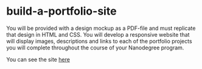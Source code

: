 # build-a-portfolio-site
You will be provided with a design mockup as a PDF-file and must replicate that design in HTML and CSS. You will develop a responsive website that will display images, descriptions and links to each of the portfolio projects you will complete throughout the course of your Nanodegree program.

You can see the site [here][1]

[1]: https://lokhas.github.io/build-a-portfolio-site/
